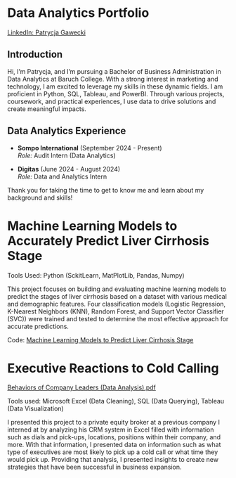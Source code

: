 
# Data Analytics Portfolio

[LinkedIn: Patrycja Gawecki](https://www.linkedin.com/in/patrycja-gawecki-81b89726a/)

## Introduction

Hi, I’m Patrycja, and I’m pursuing a Bachelor of Business Administration in Data Analytics at Baruch College. With a strong interest in marketing and technology, I am excited to leverage my skills in these dynamic fields. I am proficient in Python, SQL, Tableau, and PowerBI. Through various projects, coursework, and practical experiences, I use data to drive solutions and create meaningful impacts.

## Data Analytics Experience

- **Sompo International** (September 2024 - Present)  
  *Role:* Audit Intern (Data Analytics) 

- **Digitas** (June 2024 - August 2024)  
  *Role:* Data and Analytics Intern  

Thank you for taking the time to get to know me and learn about my background and skills!

# Machine Learning Models to Accurately Predict Liver Cirrhosis Stage

Tools Used: Python (SckitLearn, MatPlotLib, Pandas, Numpy)

This project focuses on building and evaluating machine learning models to predict the stages of liver cirrhosis based on a dataset with various medical and demographic features. Four classification models (Logistic Regression, K-Nearest Neighbors (KNN), Random Forest, and Support Vector Classifier (SVC)) were trained and tested to determine the most effective approach for accurate predictions.

Code: [Machine Learning Models to Predict Liver Cirrhosis Stage](https://github.com/patrycjagawecki/Portfolio/blob/main/Machine%20Learning%20Models%20to%20Predict%20Liver%20Cirrhosis%20Stage.ipynb)

# Executive Reactions to Cold Calling
[Behaviors of Company Leaders (Data Analysis).pdf](https://github.com/user-attachments/files/16369218/Behaviors.of.Company.Leaders.Data.Analysis.pdf)

Tools used: Microsoft Excel (Data Cleaning), SQL (Data Querying), Tableau (Data Visualization)

I presented this project to a private equity broker at a previous company I interned at by analyzing his CRM system in Excel filled with information such as dials and pick-ups, locations, positions within their company, and more. With that information, I presented data on information such as what type of executives are most likely to pick up a cold call or what time they would pick up. Providing that analysis, I presented insights to create new strategies that have been successful in business expansion. 



